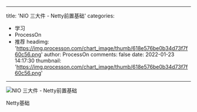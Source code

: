 
---
title: 'NIO 三大件 - Netty前置基础'
categories: 
 - 学习
 - ProcessOn
 - 推荐
headimg: 'https://img.processon.com/chart_image/thumb/618e576be0b34d73f7f60c56.png'
author: ProcessOn
comments: false
date: 2022-01-23 14:17:30
thumbnail: 'https://img.processon.com/chart_image/thumb/618e576be0b34d73f7f60c56.png'
---

<div>   
<img class="thumb" alt="NIO 三大件 - Netty前置基础" src="https://img.processon.com/chart_image/thumb/618e576be0b34d73f7f60c56.png" referrerpolicy="no-referrer">
<p>Netty基础</p>  
</div>
            